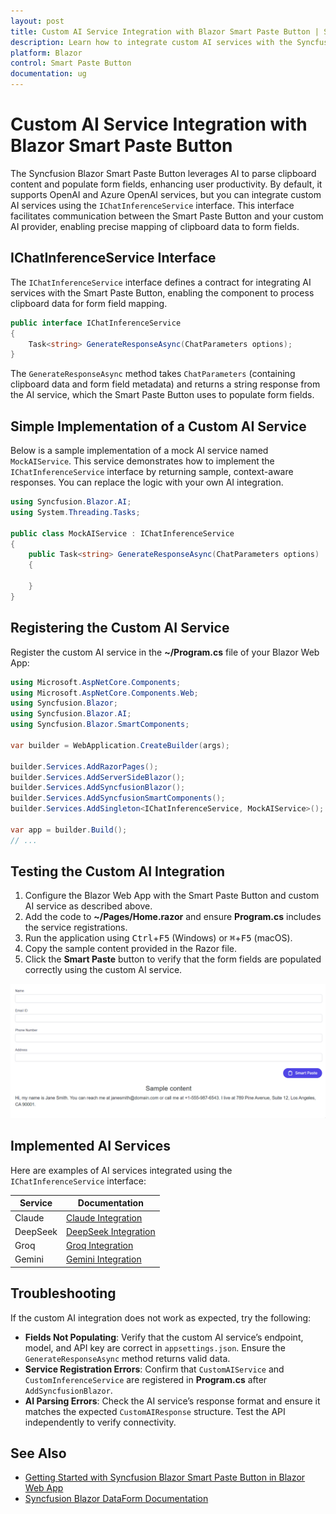 ```yaml
---
layout: post
title: Custom AI Service Integration with Blazor Smart Paste Button | Syncfusion
description: Learn how to integrate custom AI services with the Syncfusion Blazor Smart Paste Button using the IChatInferenceService interface for AI-driven form filling.
platform: Blazor
control: Smart Paste Button
documentation: ug
---
```


# Custom AI Service Integration with Blazor Smart Paste Button

The Syncfusion Blazor Smart Paste Button leverages AI to parse clipboard content and populate form fields, enhancing user productivity. By default, it supports OpenAI and Azure OpenAI services, but you can integrate custom AI services using the `IChatInferenceService` interface. This interface facilitates communication between the Smart Paste Button and your custom AI provider, enabling precise mapping of clipboard data to form fields.

## IChatInferenceService Interface

The `IChatInferenceService` interface defines a contract for integrating AI services with the Smart Paste Button, enabling the component to process clipboard data for form field mapping.

```csharp
public interface IChatInferenceService
{
    Task<string> GenerateResponseAsync(ChatParameters options);
}
```

The `GenerateResponseAsync` method takes `ChatParameters` (containing clipboard data and form field metadata) and returns a string response from the AI service, which the Smart Paste Button uses to populate form fields.

## Simple Implementation of a Custom AI Service

Below is a sample implementation of a mock AI service named `MockAIService`. This service demonstrates how to implement the `IChatInferenceService` interface by returning sample, context-aware responses. You can replace the logic with your own AI integration.

```csharp
using Syncfusion.Blazor.AI;
using System.Threading.Tasks;

public class MockAIService : IChatInferenceService
{
    public Task<string> GenerateResponseAsync(ChatParameters options)
    {

    }
}
```

## Registering the Custom AI Service

Register the custom AI service in the **~/Program.cs** file of your Blazor Web App:

```csharp
using Microsoft.AspNetCore.Components;
using Microsoft.AspNetCore.Components.Web;
using Syncfusion.Blazor;
using Syncfusion.Blazor.AI;
using Syncfusion.Blazor.SmartComponents;

var builder = WebApplication.CreateBuilder(args);

builder.Services.AddRazorPages();
builder.Services.AddServerSideBlazor();
builder.Services.AddSyncfusionBlazor();
builder.Services.AddSyncfusionSmartComponents();
builder.Services.AddSingleton<IChatInferenceService, MockAIService>();

var app = builder.Build();
// ...
```

## Testing the Custom AI Integration

1. Configure the Blazor Web App with the Smart Paste Button and custom AI service as described above.
2. Add the code to **~/Pages/Home.razor** and ensure **Program.cs** includes the service registrations.
3. Run the application using <kbd>Ctrl</kbd>+<kbd>F5</kbd> (Windows) or <kbd>⌘</kbd>+<kbd>F5</kbd> (macOS).
4. Copy the sample content provided in the Razor file.
5. Click the **Smart Paste** button to verify that the form fields are populated correctly using the custom AI service.

![Syncfusion Blazor Smart Paste Button with Custom AI](images/smart-paste.gif)

## Implemented AI Services

Here are examples of AI services integrated using the `IChatInferenceService` interface:

| Service | Documentation |
|---------|---------------|
| Claude | [Claude Integration](claude-service) |
| DeepSeek | [DeepSeek Integration](deepseek-service) |
| Groq | [Groq Integration](groq-service) |
| Gemini | [Gemini Integration](gemini-service) |

## Troubleshooting

If the custom AI integration does not work as expected, try the following:
- **Fields Not Populating**: Verify that the custom AI service’s endpoint, model, and API key are correct in `appsettings.json`. Ensure the `GenerateResponseAsync` method returns valid data.
- **Service Registration Errors**: Confirm that `CustomAIService` and `CustomInferenceService` are registered in **Program.cs** after `AddSyncfusionBlazor`.
- **AI Parsing Errors**: Check the AI service’s response format and ensure it matches the expected `CustomAIResponse` structure. Test the API independently to verify connectivity.

## See Also

- [Getting Started with Syncfusion Blazor Smart Paste Button in Blazor Web App](https://blazor.syncfusion.com/documentation/smart-paste/getting-started-webapp)
- [Syncfusion Blazor DataForm Documentation](https://blazor.syncfusion.com/documentation/data-form/getting-started-with-web-app)
